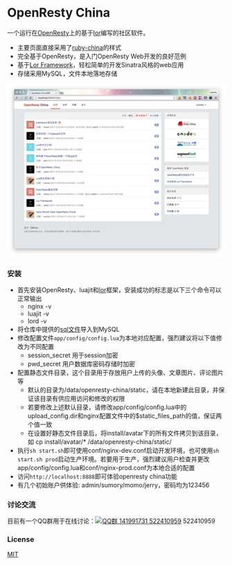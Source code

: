 # OpenResty China 

一个运行在[OpenResty](http://openresty.org)上的基于[lor](https://github.com/sumory/lor)编写的社区软件。

- 主要页面直接采用了[ruby-china](https://github.com/ruby-china/ruby-china)的样式
- 完全基于OpenResty，是入门OpenResty Web开发的良好范例
- 基于[Lor Framework](https://github.com/sumory/lor)，轻松简单的开发Sinatra风格的web应用
- 存储采用MySQL，文件本地落地存储

![首页](./docs/index.jpg)


### 安装

- 首先安装OpenResty、luajit和[lor](https://github.com/sumory/lor)框架，安装成功的标志是以下三个命令可以正常输出
	- nginx -v
	- luajit -v
	- lord -v
- 将仓库中提供的[sql文件](install/blog.sql)导入到MySQL
- 修改配置文件`app/config/config.lua`为本地对应配置，强烈建议将以下值修改为不同配置
	- session_secret 用于session加密
	- pwd_secret 用户数据库密码存储时加密
- 配置静态文件目录，这个目录用于存放用户上传的头像、文章图片、评论图片等
	- 默认的目录为/data/openresty-china/static，请在本地新建此目录，并保证该目录有供应用访问和修改的权限
	- 若要修改上述默认目录，请修改app/config/config.lua中的upload_config.dir和nginx配置文件中的$static_files_path的值，保证两个值一致
	- 在设置好静态文件目录后，将install/avatar下的所有文件拷贝到该目录，如 cp install/avatar/* /data/openresty-china/static/
- 执行`sh start.sh`即可使用conf/nginx-dev.conf启动开发环境，也可使用`sh start.sh prod`启动生产环境。若要用于生产，强烈建议用户检查并更改app/config/config.lua和conf/nginx-prod.conf为本地合适的配置
- 访问`http://localhost:8888`即可体验openresty china功能
- 有几个初始账户供体验: admin/sumory/momo/jerry，密码均为123456


### 讨论交流

目前有一个QQ群用于在线讨论：[![QQ群  141991731 522410959](http://pub.idqqimg.com/wpa/images/group.png)](http://shang.qq.com/wpa/qunwpa?idkey=b930a7ba4ac2ecac927cb51101ff26de1170c0d0a31c554b5383e9e8de004834) 522410959


### License

[MIT](./LICENSE)
